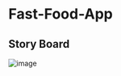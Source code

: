 # Fast-Food-App

## Story Board
![image](https://github.com/Emiller321/Fast-Food-App/blob/main/ImagesStoryboard/storyboard.png)
